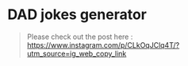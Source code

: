 # DAD jokes generator

    

> Please check out the post here   :  
>     https://www.instagram.com/p/CLkOqJClq4T/?utm_source=ig_web_copy_link




